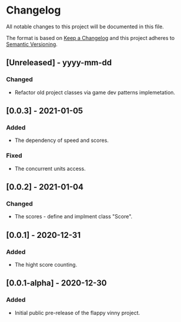 # Changelog

All notable changes to this project will be documented in this file.

The format is based on [Keep a Changelog](http://keepachangelog.com/) and this project adheres to [Semantic Versioning](http://semver.org/).

## [Unreleased] - yyyy-mm-dd

### Changed

- Refactor old project classes via game dev patterns implemetation.

## [0.0.3] - 2021-01-05

### Added

- The dependency of speed and scores. 

### Fixed

- The concurrent units access.

## [0.0.2] - 2021-01-04

### Changed

- The scores - define and implment class "Score".

## [0.0.1] - 2020-12-31

### Added

- The hight score counting.

## [0.0.1-alpha] - 2020-12-30

### Added
- Initial public pre-release of the flappy vinny project.